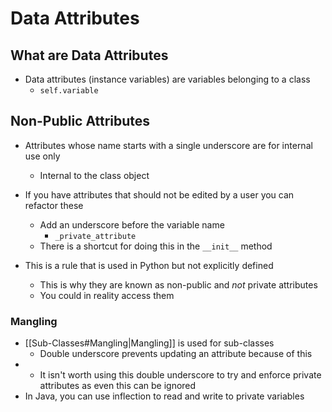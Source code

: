 # Data Attributes

## What are Data Attributes
- Data attributes (instance variables) are variables belonging to a class
	- `self.variable`

## Non-Public Attributes
- Attributes whose name starts with a single underscore are for internal use only
	- Internal to the class object
- If you have attributes that should not be edited by a user you can refactor these
	- Add an underscore before the variable name
		- `_private_attribute`
	- There is a shortcut for doing this in the `__init__` method

- This is a rule that is used in Python but not explicitly defined
	- This is why they are known as non-public and *not* private attributes
	- You could in reality access them

### Mangling
- [[Sub-Classes#Mangling|Mangling]] is used for sub-classes
	- Double underscore prevents updating an attribute because of this
- - It isn't worth using this double underscore to try and enforce private attributes as even this can be ignored
- In Java, you can use inflection to read and write to private variables